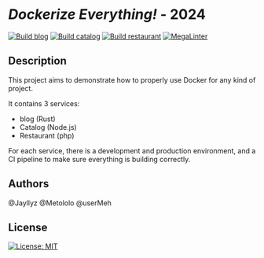 # *Dockerize Everything!* - 2024

[![Build blog](https://github.com/Jayllyz/dockerize-project/actions/workflows/build-blog.yml/badge.svg)](https://github.com/Jayllyz/dockerize-project/actions/workflows/build-blog.yml)
[![Build catalog](https://github.com/Jayllyz/dockerize-project/actions/workflows/build-catalog.yml/badge.svg)](https://github.com/Jayllyz/dockerize-project/actions/workflows/build-catalog.yml)
[![Build restaurant](https://github.com/Jayllyz/dockerize-project/actions/workflows/build-restau.yml/badge.svg)](https://github.com/Jayllyz/dockerize-project/actions/workflows/build-restau.yml)
[![MegaLinter](https://github.com/Jayllyz/dockerize-project/actions/workflows/mega-linter.yml/badge.svg)](https://github.com/Jayllyz/dockerize-project/actions/workflows/mega-linter.yml)

## Description

This project aims to demonstrate how to properly use Docker for any kind of project.

It contains 3 services:

- blog (Rust)
- Catalog (Node.js)
- Restaurant (php)

For each service, there is a development and production environment, and a CI pipeline to make sure everything is building correctly.

## Authors

@Jayllyz
@Metololo
@userMeh

## License

[![License: MIT](https://img.shields.io/badge/License-MIT-yellow.svg)](https://opensource.org/licenses/MIT)
